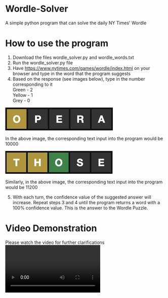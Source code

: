 # Wordle-Solver
A simple python program that can solve the daily NY Times' Wordle

# How to use the program
1) Download the files wordle_solver.py and wordle_words.txt
2) Run the wordle_solver.py file
3) Have https://www.nytimes.com/games/wordle/index.html on your browser and type in the word that the program suggests
4) Based on the response (see images below), type in the number corresponding to it  
Green - 2  
Yellow - 1  
Grey - 0 


![Example1 (Opera) Yellow-Grey-Grey-Grey-Grey](https://github.com/advaithsriram/Wordle-Solver/blob/main/images/example1.png)  

In the above image, the corresponding text input into the program would be 10000  

![Example2 (Those) Yellow-Yellow-Green-Grey-Grey](https://github.com/advaithsriram/Wordle-Solver/blob/main/images/example2.png)  

Similarly, in the above image, the corresponding text input into the program would be 11200  

5) With each turn, the confidence value of the suggested answer will increase. Repeat steps 3 and 4 until the program returns a word with a 100% confidence value. This is the answer to the Wordle Puzzle.

# Video Demonstration
Please watch the video for further clarifications
![Video Demonstration](https://github.com/advaithsriram/Wordle-Solver/blob/main/wordle%20mar6.mov)
